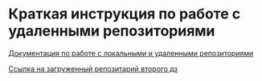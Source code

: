 # Краткая инструкция по работе с удаленными репозиториями
[Документация по работе с локальными и удаленными репозиториями](https://docs.github.com/ru/get-started/getting-started-with-git/managing-remote-repositories 'Всплывающая подсказка')

[Ссылка на загруженный репозитарий второго дз](https://github.com/FenixZip/repository_instructions)
